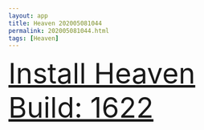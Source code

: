 ```yaml
---
layout: app
title: Heaven 202005081044
permalink: 202005081044.html
tags: [Heaven]
---
```

<div class="pure-g">
    <div class="pure-u-1-1" style="font-size: 4em">
        <a class="pure-button-primary" href="itms-services://?action=download-manifest&url=https%3A%2F%2Flitsungyisigono.github.io%2FTestScript%2Fmanifests%2F202005081044.plist"><i class="fa fa-download" aria-hidden="true"></i>Install Heaven Build: 1622</a>
    </div>
</div>